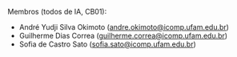 Membros (todos de IA, CB01):
- André Yudji Silva Okimoto (andre.okimoto@icomp.ufam.edu.br)
- Guilherme Dias Correa (guilherme.correa@icomp.ufam.edu.br)
- Sofia de Castro Sato (sofia.sato@icomp.ufam.edu.br)
